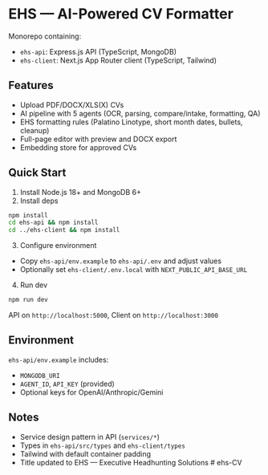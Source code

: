 # EHS — AI-Powered CV Formatter

Monorepo containing:
- `ehs-api`: Express.js API (TypeScript, MongoDB)
- `ehs-client`: Next.js App Router client (TypeScript, Tailwind)

## Features
- Upload PDF/DOCX/XLS(X) CVs
- AI pipeline with 5 agents (OCR, parsing, compare/intake, formatting, QA)
- EHS formatting rules (Palatino Linotype, short month dates, bullets, cleanup)
- Full-page editor with preview and DOCX export
- Embedding store for approved CVs

## Quick Start

1. Install Node.js 18+ and MongoDB 6+
2. Install deps
```bash
npm install
cd ehs-api && npm install
cd ../ehs-client && npm install
```
3. Configure environment
- Copy `ehs-api/env.example` to `ehs-api/.env` and adjust values
- Optionally set `ehs-client/.env.local` with `NEXT_PUBLIC_API_BASE_URL`

4. Run dev
```bash
npm run dev
```
API on `http://localhost:5000`, Client on `http://localhost:3000`

## Environment
`ehs-api/env.example` includes:
- `MONGODB_URI`
- `AGENT_ID`, `API_KEY` (provided)
- Optional keys for OpenAI/Anthropic/Gemini

## Notes
- Service design pattern in API (`services/*`)
- Types in `ehs-api/src/types` and `ehs-client/types`
- Tailwind with default container padding
- Title updated to EHS — Executive Headhunting Solutions
#   e h s - C V  
 